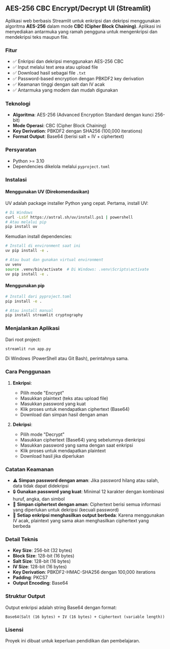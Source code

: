## AES-256 CBC Encrypt/Decrypt UI (Streamlit)

Aplikasi web berbasis Streamlit untuk enkripsi dan dekripsi menggunakan algoritma **AES-256** dalam mode **CBC (Cipher Block Chaining)**. Aplikasi ini menyediakan antarmuka yang ramah pengguna untuk mengenkripsi dan mendekripsi teks maupun file.

### Fitur

- ✅ Enkripsi dan dekripsi menggunakan AES-256 CBC
- ✅ Input melalui text area atau upload file
- ✅ Download hasil sebagai file `.txt`
- ✅ Password-based encryption dengan PBKDF2 key derivation
- ✅ Keamanan tinggi dengan salt dan IV acak
- ✅ Antarmuka yang modern dan mudah digunakan

### Teknologi

- **Algoritma**: AES-256 (Advanced Encryption Standard dengan kunci 256-bit)
- **Mode Operasi**: CBC (Cipher Block Chaining)
- **Key Derivation**: PBKDF2 dengan SHA256 (100,000 iterations)
- **Format Output**: Base64 (berisi salt + IV + ciphertext)

### Persyaratan

- Python >= 3.10
- Dependencies dikelola melalui `pyproject.toml`

### Instalasi

#### Menggunakan UV (Direkomendasikan)

UV adalah package installer Python yang cepat. Pertama, install UV:

```bash
# Di Windows
curl -LsSf https://astral.sh/uv/install.ps1 | powershell
# Atau melalui pip
pip install uv
```

Kemudian install dependencies:

```bash
# Install di environment saat ini
uv pip install -e .

# Atau buat dan gunakan virtual environment
uv venv
source .venv/bin/activate  # Di Windows: .venv\Scripts\activate
uv pip install -e .
```

#### Menggunakan pip

```bash
# Install dari pyproject.toml
pip install -e .

# Atau install manual
pip install streamlit cryptography
```

### Menjalankan Aplikasi

Dari root project:

```bash
streamlit run app.py
```

Di Windows (PowerShell atau Git Bash), perintahnya sama.

### Cara Penggunaan

1. **Enkripsi**:
   - Pilih mode "Encrypt"
   - Masukkan plaintext (teks atau upload file)
   - Masukkan password yang kuat
   - Klik proses untuk mendapatkan ciphertext (Base64)
   - Download dan simpan hasil dengan aman

2. **Dekripsi**:
   - Pilih mode "Decrypt"
   - Masukkan ciphertext (Base64) yang sebelumnya dienkripsi
   - Masukkan password yang sama dengan saat enkripsi
   - Klik proses untuk mendapatkan plaintext
   - Download hasil jika diperlukan

### Catatan Keamanan

- ⚠️ **Simpan password dengan aman**: Jika password hilang atau salah, data tidak dapat didekripsi
- 🔒 **Gunakan password yang kuat**: Minimal 12 karakter dengan kombinasi huruf, angka, dan simbol
- 🔐 **Simpan ciphertext dengan aman**: Ciphertext berisi semua informasi yang diperlukan untuk dekripsi (kecuali password)
- 🔄 **Setiap enkripsi menghasilkan output berbeda**: Karena menggunakan IV acak, plaintext yang sama akan menghasilkan ciphertext yang berbeda

### Detail Teknis

- **Key Size**: 256-bit (32 bytes)
- **Block Size**: 128-bit (16 bytes)
- **Salt Size**: 128-bit (16 bytes)
- **IV Size**: 128-bit (16 bytes)
- **Key Derivation**: PBKDF2-HMAC-SHA256 dengan 100,000 iterations
- **Padding**: PKCS7
- **Output Encoding**: Base64

### Struktur Output

Output enkripsi adalah string Base64 dengan format:
```
Base64(Salt (16 bytes) + IV (16 bytes) + Ciphertext (variable length))
```

### Lisensi

Proyek ini dibuat untuk keperluan pendidikan dan pembelajaran.
